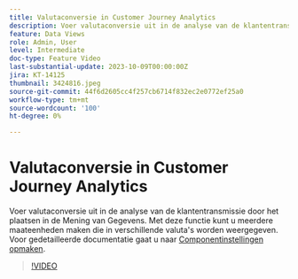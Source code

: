 ```yaml
---
title: Valutaconversie in Customer Journey Analytics
description: Voer valutaconversie uit in de analyse van de klantentransmissie door het plaatsen in de Mening van Gegevens. Met deze functie kunt u meerdere maateenheden maken die in verschillende valuta's worden weergegeven. Ga voor gedetailleerde documentatie naar [Instellingen van indelingscomponenten|https://experienceleague.adobe.com/docs/analytics-platform/using/cja-dataviews/component-settings/format.html?lang=en#currency]
feature: Data Views
role: Admin, User
level: Intermediate
doc-type: Feature Video
last-substantial-update: 2023-10-09T00:00:00Z
jira: KT-14125
thumbnail: 3424816.jpeg
source-git-commit: 44f6d2605cc4f257cb6714f832ec2e0772ef25a0
workflow-type: tm+mt
source-wordcount: '100'
ht-degree: 0%

---
```



# Valutaconversie in Customer Journey Analytics

Voer valutaconversie uit in de analyse van de klantentransmissie door het plaatsen in de Mening van Gegevens. Met deze functie kunt u meerdere maateenheden maken die in verschillende valuta&#39;s worden weergegeven. Voor gedetailleerde documentatie gaat u naar [Componentinstellingen opmaken](https://experienceleague.adobe.com/docs/analytics-platform/using/cja-dataviews/component-settings/format.html?lang=en#currency).

>[!VIDEO](https://video.tv.adobe.com/v/3424816/?learn=on)
